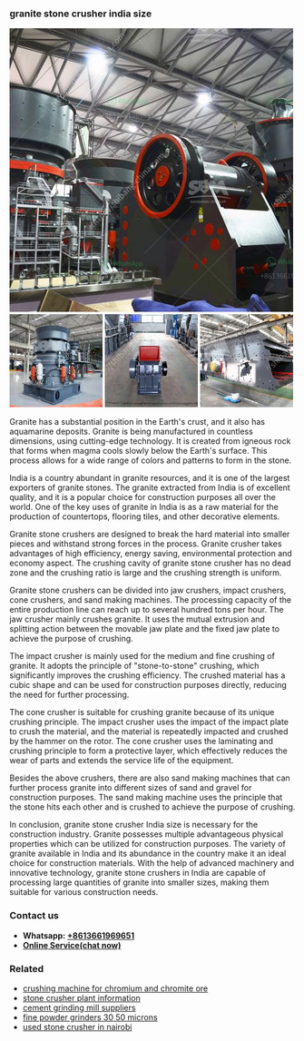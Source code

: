 <h3>granite stone crusher india size</h3><img src='1708499555.jpg' alt=''><p>Granite has a substantial position in the Earth's crust, and it also has aquamarine deposits. Granite is being manufactured in countless dimensions, using cutting-edge technology. It is created from igneous rock that forms when magma cools slowly below the Earth's surface. This process allows for a wide range of colors and patterns to form in the stone.</p><p>India is a country abundant in granite resources, and it is one of the largest exporters of granite stones. The granite extracted from India is of excellent quality, and it is a popular choice for construction purposes all over the world. One of the key uses of granite in India is as a raw material for the production of countertops, flooring tiles, and other decorative elements.</p><p>Granite stone crushers are designed to break the hard material into smaller pieces and withstand strong forces in the process. Granite crusher takes advantages of high efficiency, energy saving, environmental protection and economy aspect. The crushing cavity of granite stone crusher has no dead zone and the crushing ratio is large and the crushing strength is uniform.</p><p>Granite stone crushers can be divided into jaw crushers, impact crushers, cone crushers, and sand making machines. The processing capacity of the entire production line can reach up to several hundred tons per hour. The jaw crusher mainly crushes granite. It uses the mutual extrusion and splitting action between the movable jaw plate and the fixed jaw plate to achieve the purpose of crushing.</p><p>The impact crusher is mainly used for the medium and fine crushing of granite. It adopts the principle of "stone-to-stone" crushing, which significantly improves the crushing efficiency. The crushed material has a cubic shape and can be used for construction purposes directly, reducing the need for further processing.</p><p>The cone crusher is suitable for crushing granite because of its unique crushing principle. The impact crusher uses the impact of the impact plate to crush the material, and the material is repeatedly impacted and crushed by the hammer on the rotor. The cone crusher uses the laminating and crushing principle to form a protective layer, which effectively reduces the wear of parts and extends the service life of the equipment.</p><p>Besides the above crushers, there are also sand making machines that can further process granite into different sizes of sand and gravel for construction purposes. The sand making machine uses the principle that the stone hits each other and is crushed to achieve the purpose of crushing.</p><p>In conclusion, granite stone crusher India size is necessary for the construction industry. Granite possesses multiple advantageous physical properties which can be utilized for construction purposes. The variety of granite available in India and its abundance in the country make it an ideal choice for construction materials. With the help of advanced machinery and innovative technology, granite stone crushers in India are capable of processing large quantities of granite into smaller sizes, making them suitable for various construction needs.</p><h3>Contact us</h3><ul><li><strong>Whatsapp:&nbsp;<a href="https://wa.me/8613661969651">+8613661969651</a></strong></li><li><a href="https://swt.shibang-china.com/?git&amp;zhl&amp;granite stone crusher india size"><strong>Online Service(chat now)</strong></a></li></ul><h3>Related</h3><ul><li><a href='crushing machine for chromium and chromite ore.md'>crushing machine for chromium and chromite ore</a></li><li><a href='stone crusher plant information.md'>stone crusher plant information</a></li><li><a href='cement grinding mill suppliers.md'>cement grinding mill suppliers</a></li><li><a href='fine powder grinders 30 50 microns.md'>fine powder grinders 30 50 microns</a></li><li><a href='used stone crusher in nairobi.md'>used stone crusher in nairobi</a></li></ul>